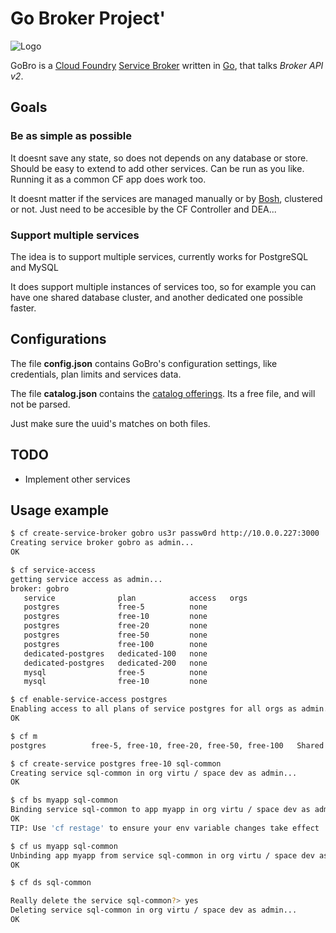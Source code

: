 
# Go Broker Project'

![Logo](https://i.chzbgr.com/maxW500/6668368128/hB50D0768/)

GoBro is a [Cloud Foundry](http://cloudfoundry.org/) [Service Broker](http://docs.cloudfoundry.org/services/overview.html) written in [Go](http://golang.org/), that talks *Broker API v2*.

## Goals

### Be as simple as possible

It doesnt save any state, so does not depends on any database or store.
Should be easy to extend to add other services. Can be run as you like. Running it as a common CF app does work too.

It doesnt matter if the services are managed manually or by [Bosh](http://bosh.cloudfoundry.org/), clustered or not.
Just need to be accesible by the CF Controller and DEA...

### Support multiple services

The idea is to support multiple services, currently works for PostgreSQL and MySQL

It does support multiple instances of services too, so for example you can have one shared database cluster, and another dedicated one possible faster.


## Configurations

The file **config.json** contains GoBro's configuration settings, like credentials, plan limits and services data.

The file **catalog.json** contains the [catalog offerings](http://docs.cloudfoundry.org/services/catalog-metadata.html). Its a free file, and will not be parsed.

Just make sure the uuid's matches on both files.


## TODO

* Implement other services

## Usage example

```BASH
$ cf create-service-broker gobro us3r passw0rd http://10.0.0.227:3000
Creating service broker gobro as admin...
OK
```

```BASH
$ cf service-access
getting service access as admin...
broker: gobro
   service              plan            access   orgs
   postgres             free-5          none
   postgres             free-10         none
   postgres             free-20         none
   postgres             free-50         none
   postgres             free-100        none
   dedicated-postgres   dedicated-100   none
   dedicated-postgres   dedicated-200   none
   mysql                free-5          none
   mysql                free-10         none
```

```BASH
$ cf enable-service-access postgres
Enabling access to all plans of service postgres for all orgs as admin...
OK
```

```BASH
$ cf m
postgres          free-5, free-10, free-20, free-50, free-100   Shared PostgreSQL database service
```

```BASH
$ cf create-service postgres free-10 sql-common
Creating service sql-common in org virtu / space dev as admin...
OK
```

```BASH
$ cf bs myapp sql-common
Binding service sql-common to app myapp in org virtu / space dev as admin...
OK
TIP: Use 'cf restage' to ensure your env variable changes take effect
```

```BASH
$ cf us myapp sql-common
Unbinding app myapp from service sql-common in org virtu / space dev as admin...
OK
```

```BASH
$ cf ds sql-common

Really delete the service sql-common?> yes
Deleting service sql-common in org virtu / space dev as admin...
OK
```
